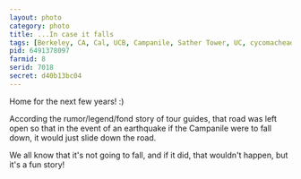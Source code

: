 ```yaml
---
layout: photo
category: photo
title: ...In case it falls
tags: [Berkeley, CA, Cal, UCB, Campanile, Sather Tower, UC, cycomachead, Michael Ball, Canon, 7D]
pid: 6491378097
farmid: 8
serid: 7018
secret: d40b13bc04
---
```


Home for the next few years! :)

According the rumor/legend/fond story of tour guides, that road was left open so that in the event of an earthquake if the Campanile were to fall down, it would just slide down the road.
    
We all know that it's not going to fall, and if it did, that wouldn't happen, but it's a fun story!
